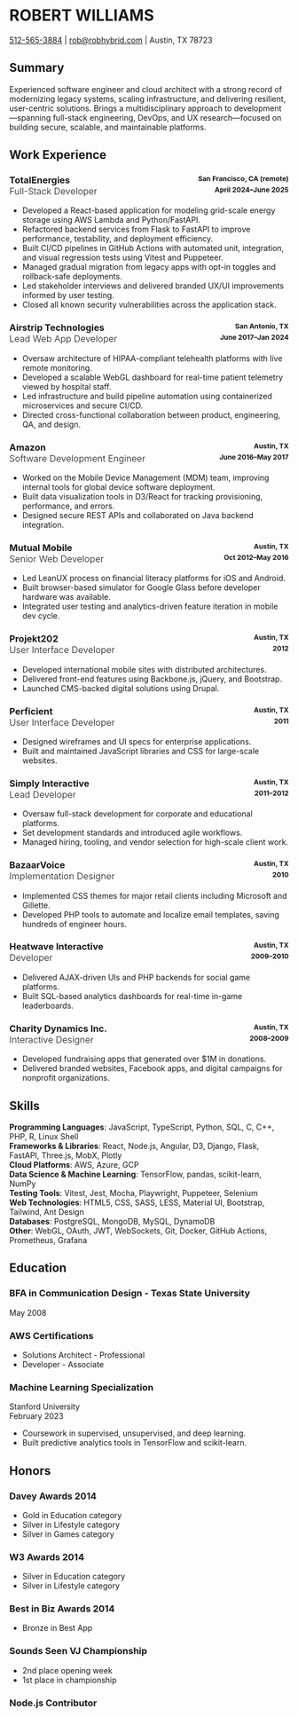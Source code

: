 # ROBERT WILLIAMS

[512-565-3884](tel:512-565-3884) | rob@robhybrid.com | Austin, TX 78723

## Summary

Experienced software engineer and cloud architect with a strong record of modernizing legacy systems, scaling infrastructure, and delivering resilient, user-centric solutions. Brings a multidisciplinary approach to development—spanning full-stack engineering, DevOps, and UX research—focused on building secure, scalable, and maintainable platforms.

## Work Experience

<style>
  .employer {  }
  .duration, .location { font-size: 0.75em; float: right; clear: right; }
  .role { display: block; font-weight: 300;  }
</style>
<!-- template
 ### <span class="employer">EMPLOYER</span> <span class="location">LOCATION/span> <span class="duration">WHEN</span> <span class="role">ROLE</span>
 -->

### <span class="employer">TotalEnergies</span> <span class="location">San Francisco, CA (remote)</span> <span class="duration">April 2024–June 2025</span> <span class="role">Full-Stack Developer</span>

- Developed a React-based application for modeling grid-scale energy storage using AWS Lambda and Python/FastAPI.
- Refactored backend services from Flask to FastAPI to improve performance, testability, and deployment efficiency.
- Built CI/CD pipelines in GitHub Actions with automated unit, integration, and visual regression tests using Vitest and Puppeteer.
- Managed gradual migration from legacy apps with opt-in toggles and rollback-safe deployments.
- Led stakeholder interviews and delivered branded UX/UI improvements informed by user testing.
- Closed all known security vulnerabilities across the application stack.

### <span class="employer">Airstrip Technologies</span> <span class="location">San Antonio, TX</span> <span class="duration">June 2017–Jan 2024</span> <span class="role">Lead Web App Developer</span>

- Oversaw architecture of HIPAA-compliant telehealth platforms with live remote monitoring.
- Developed a scalable WebGL dashboard for real-time patient telemetry viewed by hospital staff.
- Led infrastructure and build pipeline automation using containerized microservices and secure CI/CD.
- Directed cross-functional collaboration between product, engineering, QA, and design.

### <span class="employer">Amazon</span> <span class="location">Austin, TX</span> <span class="duration">June 2016–May 2017</span> <span class="role">Software Development Engineer</span>

- Worked on the Mobile Device Management (MDM) team, improving internal tools for global device software deployment.
- Built data visualization tools in D3/React for tracking provisioning, performance, and errors.
- Designed secure REST APIs and collaborated on Java backend integration.

### <span class="employer">Mutual Mobile</span> <span class="location">Austin, TX</span> <span class="duration">Oct 2012–May 2016</span> <span class="role">Senior Web Developer</span>

- Led LeanUX process on financial literacy platforms for iOS and Android.
- Built browser-based simulator for Google Glass before developer hardware was available.
- Integrated user testing and analytics-driven feature iteration in mobile dev cycle.

### <span class="employer">Projekt202</span> <span class="location">Austin, TX</span> <span class="duration">2012</span> <span class="role">User Interface Developer</span>

- Developed international mobile sites with distributed architectures.
- Delivered front-end features using Backbone.js, jQuery, and Bootstrap.
- Launched CMS-backed digital solutions using Drupal.

### <span class="employer">Perficient</span> <span class="location">Austin, TX</span> <span class="duration">2011</span> <span class="role">User Interface Developer</span>

- Designed wireframes and UI specs for enterprise applications.
- Built and maintained JavaScript libraries and CSS for large-scale websites.

### <span class="employer">Simply Interactive</span> <span class="location">Austin, TX</span> <span class="duration">2011–2012</span> <span class="role">Lead Developer</span>

- Oversaw full-stack development for corporate and educational platforms.
- Set development standards and introduced agile workflows.
- Managed hiring, tooling, and vendor selection for high-scale client work.

### <span class="employer">BazaarVoice</span> <span class="location">Austin, TX</span> <span class="duration">2010</span> <span class="role">Implementation Designer</span>

- Implemented CSS themes for major retail clients including Microsoft and Gillette.
- Developed PHP tools to automate and localize email templates, saving hundreds of engineer hours.

### <span class="employer">Heatwave Interactive</span> <span class="location">Austin, TX</span> <span class="duration">2009–2010</span> <span class="role">Developer</span>

- Delivered AJAX-driven UIs and PHP backends for social game platforms.
- Built SQL-based analytics dashboards for real-time in-game leaderboards.

### <span class="employer">Charity Dynamics Inc.</span> <span class="location">Austin, TX</span> <span class="duration">2008–2009</span> <span class="role">Interactive Designer</span>

- Developed fundraising apps that generated over $1M in donations.
- Delivered branded websites, Facebook apps, and digital campaigns for nonprofit organizations.

## Skills

**Programming Languages**: JavaScript, TypeScript, Python, SQL, C, C++, PHP, R, Linux Shell  
**Frameworks & Libraries**: React, Node.js, Angular, D3, Django, Flask, FastAPI, Three.js, MobX, Plotly  
**Cloud Platforms**: AWS, Azure, GCP  
**Data Science & Machine Learning**: TensorFlow, pandas, scikit-learn, NumPy  
**Testing Tools**: Vitest, Jest, Mocha, Playwright, Puppeteer, Selenium  
**Web Technologies**: HTML5, CSS, SASS, LESS, Material UI, Bootstrap, Tailwind, Ant Design  
**Databases**: PostgreSQL, MongoDB, MySQL, DynamoDB  
**Other**: WebGL, OAuth, JWT, WebSockets, Git, Docker, GitHub Actions, Prometheus, Grafana

## Education

### BFA in Communication Design - Texas State University

May 2008

### AWS Certifications

- Solutions Architect - Professional
- Developer - Associate

### Machine Learning Specialization

Stanford University  
February 2023

- Coursework in supervised, unsupervised, and deep learning.
- Built predictive analytics tools in TensorFlow and scikit-learn.

## Honors

### Davey Awards 2014

- Gold in Education category
- Silver in Lifestyle category
- Silver in Games category

### W3 Awards 2014

- Silver in Education category
- Silver in Lifestyle category

### Best in Biz Awards 2014

- Bronze in Best App

### Sounds Seen VJ Championship

- 2nd place opening week
- 1st place in championship

### Node.js Contributor
